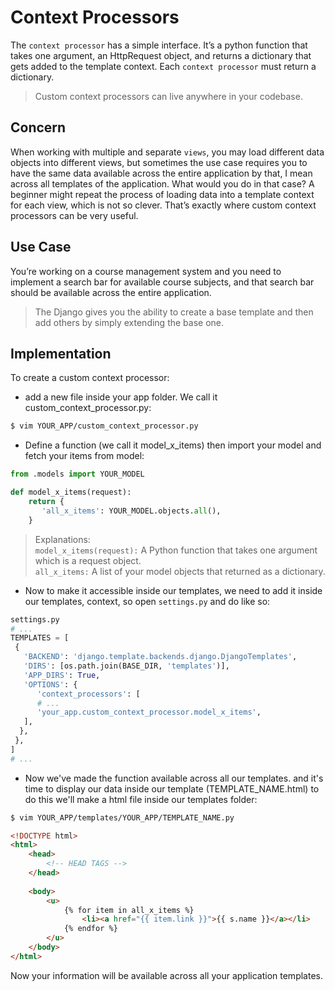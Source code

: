 # Context Processors

The `context processor` has a simple interface. It’s a python function that takes one argument, an HttpRequest object, and returns a dictionary that gets added to the template context. Each `context processor` must return a dictionary.

> Custom context processors can live anywhere in your codebase.


## Concern

When working with multiple and separate `views`, you may load different data objects into different views, but sometimes the use case requires you to have the same data available across the entire application by that, I mean across all templates of the application. What would you do in that case? A beginner might repeat the process of loading data into a template context for each view, which is not so clever. That’s exactly where custom context processors can be very useful.


## Use Case

You’re working on a course management system and you need to implement a search bar for available course subjects, and that search bar should be available across the entire application. 

> The Django gives you the ability to create a base template and then add others by simply extending the base one.

## Implementation

To create a custom context processor:

- add a new file inside your app folder. We call it custom_context_processor.py:

```bash
$ vim YOUR_APP/custom_context_processor.py
```

- Define a function (we call it model_x_items) then import your model and fetch your items from model:

```python
from .models import YOUR_MODEL

def model_x_items(request):
    return {
       'all_x_items': YOUR_MODEL.objects.all(),
    }
```

> Explanations: <br>
    `model_x_items(request):` A Python function that takes one argument which is a request object. <br>
    `all_x_items:` A list of your model objects that returned as a dictionary.


- Now to make it accessible inside our templates, we need to add it inside our templates, context, so open `settings.py` and do like so:

```python
settings.py
# ...
TEMPLATES = [
 {
   'BACKEND': 'django.template.backends.django.DjangoTemplates',
   'DIRS': [os.path.join(BASE_DIR, 'templates')],
   'APP_DIRS': True,
   'OPTIONS': {
      'context_processors': [
      # ...
      'your_app.custom_context_processor.model_x_items',
   ],
  },
 },
]
# ...
```

- Now we've made the function available across all our templates. and it's time to display our data inside our template (TEMPLATE_NAME.html) to do this we'll make a html file inside our templates folder:

```bash
$ vim YOUR_APP/templates/YOUR_APP/TEMPLATE_NAME.py
```

```html
<!DOCTYPE html>
<html>
	<head>
		<!-- HEAD TAGS -->
	</head>
	
	<body>
		<u>
			{% for item in all_x_items %}
				<li><a href="{{ item.link }}">{{ s.name }}</a></li>
			{% endfor %}
		</u>
	</body>
</html>
```

Now your information will be available across all your application templates.
